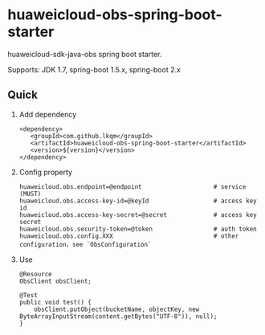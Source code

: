 # huaweicloud-obs-spring-boot-starter

huaweicloud-sdk-java-obs spring boot starter.

Supports: JDK 1.7, spring-boot 1.5.x, spring-boot 2.x

## Quick
1. Add dependency
    ```
   <dependency>
       <groupId>com.github.lkqm</groupId>
       <artifactId>huaweicloud-obs-spring-boot-starter</artifactId>
       <version>${version}</version>
   </dependency>
    ```

2. Config property
    ```
   huaweicloud.obs.endpoint=@endpoint                    # service (MUST)
   huaweicloud.obs.access-key-id=@keyId                  # access key id
   huaweicloud.obs.access-key-secret=@secret             # access key secret
   huaweicloud.obs.security-token=@token                 # auth token
   huaweicloud.obs.config.XXX                            # other configuration，see `ObsConfiguration`
   ```

3. Use
    ```
    @Resource
    ObsClient obsClient;

    @Test
    public void test() {
        obsClient.putObject(bucketName, objectKey, new ByteArrayInputStream(content.getBytes("UTF-8")), null);
    }
    ```